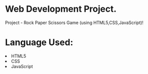 <h1>Web Development Project.</h1>
<p>Project - Rock Paper Scissors Game (using HTML5,CSS,JavaScript)! </p>
<h1>Language Used:</h1>
<p>
  <li>HTML5</li>
  <li>CSS</li>
  <li>JavaScript</li>
</p>
